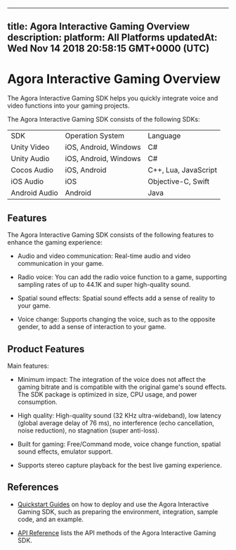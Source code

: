 
---
title: Agora Interactive Gaming Overview
description: 
platform: All Platforms
updatedAt: Wed Nov 14 2018 20:58:15 GMT+0000 (UTC)
---
# Agora Interactive Gaming Overview
The Agora Interactive Gaming SDK helps you quickly integrate voice and video functions into your gaming projects.

The Agora Interactive Gaming SDK consists of the following SDKs:

<table>
<colgroup>
<col/>
<col/>
<col/>
</colgroup>
<tbody>
<tr><td>SDK</td>
<td>Operation System</td>
<td>Language</td>
</tr>
<tr><td>Unity Video</td>
<td>iOS, Android, Windows</td>
<td>C#</td>
</tr>
<tr><td>Unity Audio</td>
<td>iOS, Android, Windows</td>
<td>C#</td>
</tr>
<tr><td>Cocos Audio</td>
<td>iOS, Android</td>
<td>C++, Lua, JavaScript</td>
</tr>
<tr><td>iOS Audio</td>
<td>iOS</td>
<td>Objective-C, Swift</td>
</tr>
<tr><td>Android Audio</td>
<td>Android</td>
<td>Java</td>
</tr>
</tbody>
</table>



## Features

The Agora Interactive Gaming SDK consists of the following features to enhance the gaming experience:

-   Audio and video communication: Real-time audio and video communication in your game.

-   Radio voice: You can add the radio voice function to a game, supporting sampling rates of up to 44.1K and super high-quality sound.

-   Spatial sound effects: Spatial sound effects add a sense of reality to your game.

-   Voice change: Supports changing the voice, such as to the opposite gender, to add a sense of interaction to your game.


## Product Features

Main features:

-   Minimum impact: The integration of the voice does not affect the gaming bitrate and is compatible with the original game's sound effects. The SDK package is optimized in size, CPU usage, and power consumption.

-   High quality: High-quality sound \(32 KHz ultra-wideband\), low latency \(global average delay of 76 ms\), no interference \(echo cancellation, noise reduction\), no stagnation \(super anti-loss\).

-   Built for gaming: Free/Command mode, voice change function, spatial sound effects, emulator support.

-   Supports stereo capture playback for the best live gaming experience.


## References

-   [Quickstart Guides](../../en/Quickstart%20Guide/game_cocos_android.md) on how to deploy and use the Agora Interactive Gaming SDK, such as preparing the environment, integration, sample code, and an example.

-   [API Reference](../../en/API%20Reference/game_android.md) lists the API methods of the Agora Interactive Gaming SDK.



